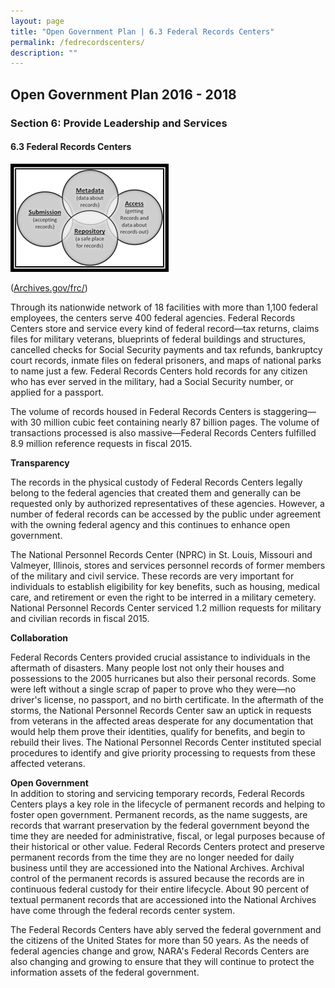 ```yaml
---
layout: page
title: "Open Government Plan | 6.3 Federal Records Centers"
permalink: /fedrecordscenters/
description: ""
---
```


## Open Government Plan 2016 - 2018

### Section 6: Provide Leadership and Services

#### 6.3 Federal Records Centers

<img src="../assets/images/erecords.png" alt="System to system diagram" class="imgright">
<p>(<a href="http://archives.gov/frc/">Archives.gov/frc/</a>)</p>

<p>Through its nationwide network of 18 facilities with more than 1,100 federal employees, the centers serve 400 federal agencies. Federal Records Centers store and service every kind of federal record—tax returns, claims files for military veterans, blueprints of federal buildings and structures, cancelled checks for Social Security payments and tax refunds, bankruptcy court records, inmate files on federal prisoners, and maps of national parks to name just a few. Federal Records Centers hold records for any citizen who has ever served in the military, had a Social Security number, or applied for a passport.</p>

<p>The volume of records housed in Federal Records Centers is staggering—with 30 million cubic feet containing nearly 87 billion pages. The volume of transactions processed is also massive—Federal Records Centers fulfilled 8.9 million reference requests in fiscal 2015.</p>

<p><strong>Transparency</strong></p>

<p>The records in the physical custody of Federal Records Centers legally belong to the federal agencies that created them and generally can be requested only by authorized representatives of these agencies. However, a number of federal records can be accessed by the public under agreement with the owning federal agency and this continues to enhance open government.</p>

<p>The National Personnel Records Center (NPRC) in St. Louis, Missouri and Valmeyer, Illinois, stores and services personnel records of former members of the military and civil service. These records are very important for individuals to establish eligibility for key benefits, such as housing, medical care, and retirement or even the right to be interred in a military cemetery. National Personnel Records Center serviced 1.2 million requests for military and civilian records in fiscal 2015.</p>

<p><strong>Collaboration</strong></p>

<p>Federal Records Centers provided crucial assistance to individuals in the aftermath of disasters. Many people lost not only their houses and possessions to the 2005 hurricanes but also their personal records. Some were left without a single scrap of paper to prove who they were—no driver's license, no passport, and no birth certificate. In the aftermath of the storms, the National Personnel Records Center saw an uptick in requests from veterans in the affected areas desperate for any documentation that would help them prove their identities, qualify for benefits, and begin to rebuild their lives. The National Personnel Records Center instituted special procedures to identify and give priority processing to requests from these affected veterans.</p>

<p><strong>Open Government</strong><br />
In addition to storing and servicing temporary records, Federal Records Centers plays a key role in the lifecycle of permanent records and helping to foster open government. Permanent records, as the name suggests, are records that warrant preservation by the federal government beyond the time they are needed for administrative, fiscal, or legal purposes because of their historical or other value. Federal Records Centers protect and preserve permanent records from the time they are no longer needed for daily business until they are accessioned into the National Archives. Archival control of the permanent records is assured because the records are in continuous federal custody for their entire lifecycle. About 90 percent of textual permanent records that are accessioned into the National Archives have come through the federal records center system.</p>

<p>The Federal Records Centers have ably served the federal government and the citizens of the United States for more than 50 years. As the needs of federal agencies change and grow, NARA's Federal Records Centers are also changing and growing to ensure that they will continue to protect the information assets of the federal government.</p>
